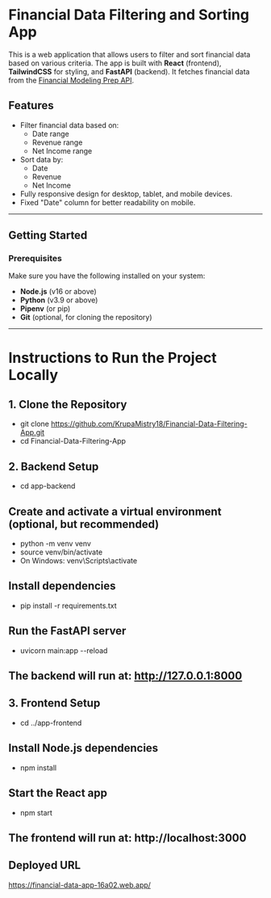 # Financial Data Filtering and Sorting App

This is a web application that allows users to filter and sort financial data based on various criteria. The app is built with **React** (frontend), **TailwindCSS** for styling, and **FastAPI** (backend). It fetches financial data from the [Financial Modeling Prep API](https://financialmodelingprep.com/).

## **Features**
- Filter financial data based on:
  - Date range
  - Revenue range
  - Net Income range
- Sort data by:
  - Date
  - Revenue
  - Net Income
- Fully responsive design for desktop, tablet, and mobile devices.
- Fixed "Date" column for better readability on mobile.

---

## **Getting Started**

### **Prerequisites**
Make sure you have the following installed on your system:
- **Node.js** (v16 or above)
- **Python** (v3.9 or above)
- **Pipenv** (or pip)
- **Git** (optional, for cloning the repository)

---

# **Instructions to Run the Project Locally**

## 1. Clone the Repository
- git clone https://github.com/KrupaMistry18/Financial-Data-Filtering-App.git
- cd Financial-Data-Filtering-App

## 2. Backend Setup
- cd app-backend

## Create and activate a virtual environment (optional, but recommended)
- python -m venv venv
- source venv/bin/activate
- On Windows: venv\Scripts\activate

## Install dependencies
- pip install -r requirements.txt

## Run the FastAPI server
- uvicorn main:app --reload

## The backend will run at: http://127.0.0.1:8000

## 3. Frontend Setup
- cd ../app-frontend

## Install Node.js dependencies
- npm install

## Start the React app
- npm start

## The frontend will run at: http://localhost:3000


## Deployed URL

https://financial-data-app-16a02.web.app/
